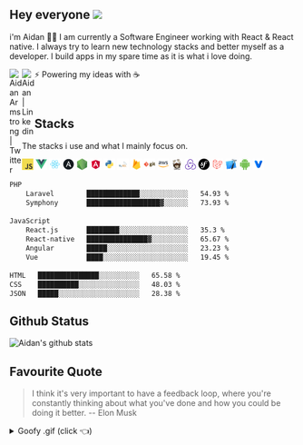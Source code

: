 ## Hey everyone <img src="https://media.giphy.com/media/hvRJCLFzcasrR4ia7z/giphy.gif" width="25px">


i'm Aidan 👨‍💻
I am currently a Software Engineer working with React & React native. I always try to learn new technology stacks and better myself as a developer. I build apps in my spare time as it is what i love doing.

⚡ Powering my ideas with ☕ 
</a>
<a href="https://twitter.com/aidanjarmstrong">
  <img align="left" alt="Aidan Armstrong | Twitter" width="22px" src="https://raw.githubusercontent.com/peterthehan/peterthehan/master/assets/twitter.svg" />
</a>
<a href="https://www.linkedin.com/in/aidanjarmstrong/">
  <img align="left" alt="Aidan | Linkedin" width="22px" src="https://raw.githubusercontent.com/peterthehan/peterthehan/master/assets/linkedin.svg" />
</a>

<br/>

## Stacks
The stacks i use and what I mainly focus on.

<code><img height="20" src="https://raw.githubusercontent.com/github/explore/80688e429a7d4ef2fca1e82350fe8e3517d3494d/topics/javascript/javascript.png"></code>
<code><img height="20" src="https://raw.githubusercontent.com/github/explore/80688e429a7d4ef2fca1e82350fe8e3517d3494d/topics/vue/vue.png"></code>
<code><img height="20" src="https://raw.githubusercontent.com/github/explore/80688e429a7d4ef2fca1e82350fe8e3517d3494d/topics/react/react.png"></code>
<code><img height="20" src="https://raw.githubusercontent.com/github/explore/5c058a388828bb5fde0bcafd4bc867b5bb3f26f3/topics/ansible/ansible.png"></code>
<code><img height="20" src="https://raw.githubusercontent.com/github/explore/80688e429a7d4ef2fca1e82350fe8e3517d3494d/topics/nodejs/nodejs.png"></code>
<code><img height="20" src="https://raw.githubusercontent.com/github/explore/80688e429a7d4ef2fca1e82350fe8e3517d3494d/topics/angular/angular.png"></code>
<code><img height="20" src="https://raw.githubusercontent.com/github/explore/80688e429a7d4ef2fca1e82350fe8e3517d3494d/topics/python/python.png"></code>
<code><img height="20" src="https://raw.githubusercontent.com/github/explore/80688e429a7d4ef2fca1e82350fe8e3517d3494d/topics/mysql/mysql.png"></code>
<code><img height="20" src="https://raw.githubusercontent.com/github/explore/80688e429a7d4ef2fca1e82350fe8e3517d3494d/topics/firebase/firebase.png"></code>
<code><img height="20" src="https://raw.githubusercontent.com/github/explore/80688e429a7d4ef2fca1e82350fe8e3517d3494d/topics/git/git.png"></code>
<code><img height="20" src="https://raw.githubusercontent.com/github/explore/80688e429a7d4ef2fca1e82350fe8e3517d3494d/topics/aws/aws.png"></code>
<code><img height="20" src="https://raw.githubusercontent.com/github/explore/80688e429a7d4ef2fca1e82350fe8e3517d3494d/topics/composer/composer.png"></code>
<code><img height="20" src="https://raw.githubusercontent.com/github/explore/80688e429a7d4ef2fca1e82350fe8e3517d3494d/topics/redux/redux.png"></code>
<code><img height="20" src="https://raw.githubusercontent.com/github/explore/80688e429a7d4ef2fca1e82350fe8e3517d3494d/topics/symfony/symfony.png"></code>
<code><img height="20" src="https://raw.githubusercontent.com/github/explore/80688e429a7d4ef2fca1e82350fe8e3517d3494d/topics/laravel/laravel.png"></code>
<code><img height="20" src="https://raw.githubusercontent.com/github/explore/80688e429a7d4ef2fca1e82350fe8e3517d3494d/topics/xcode/xcode.png"></code>
<code><img height="20" src="https://raw.githubusercontent.com/github/explore/80688e429a7d4ef2fca1e82350fe8e3517d3494d/topics/android/android.png"></code>
<code><img height="20" src="https://raw.githubusercontent.com/github/explore/80688e429a7d4ef2fca1e82350fe8e3517d3494d/topics/vagrant/vagrant.png"></code>

```text
PHP
    Laravel        █████████████░░░░░░░░░░░░   54.93 %
    Symphony       ██████████████████▓░░░░░░   73.93 % 
    
JavaScript 
    React.js       ████████░░░░░░░░░░░░░░░░░   35.3 % 
    React-native   ███████████████▓░░░░░░░░░   65.67 % 
    Angular        █████░░░░░░░░░░░░░░░░░░░░   23.23 % 
    Vue            ████░░░░░░░░░░░░░░░░░░░░░   19.45 % 
    
HTML   ███████████████░░░░░░░░░░   65.58 % 
CSS    ██████████░░░░░░░░░░░░░░░   48.03 % 
JSON   █████░░░░░░░░░░░░░░░░░░░░   28.38 % 
```

## Github Status

![Aidan's github stats](https://github-readme-stats.vercel.app/api?username=aidanarmstrong&show_icons=true&title_color=fff&icon_color=a19897&text_color=9f9f9f&bg_color=3a424a)




## Favourite Quote

> I think it's very important to have a feedback loop, where you're constantly thinking about what you've done and how you could be doing it better.
> -- Elon Musk



<details>
	<summary>Goofy .gif (click 👈)</summary>
	<img src="https://media.giphy.com/media/de9SDw6PGRsubN1o3X/giphy.gif"/>
</details>
<!--
**aidanarmstrong/aidanarmstrong** is a ✨ _special_ ✨ repository because its `README.md` (this file) appears on your GitHub profile.

Here are some ideas to get you started:

- 🔭 I’m currently working on ...
- 🌱 I’m currently learning ...
- 👯 I’m looking to collaborate on ...
- 🤔 I’m looking for help with ...
- 💬 Ask me about ...
- 📫 How to reach me: ...
- 😄 Pronouns: ...
- ⚡ Fun fact: ...
-->
